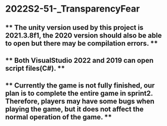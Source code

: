 # 2022S2-51-_TransparencyFear
## ** The unity version used by this project is 2021.3.8f1, the 2020 version should also be able to open but there may be compilation errors. **
## ** Both VisualStudio 2022 and 2019 can open script files(C#). ** 
## ** Currently the game is not fully finished, our plan is to complete the entire game in sprint2. Therefore, players may have some bugs when playing the game, but it does not affect the normal operation of the game. **
